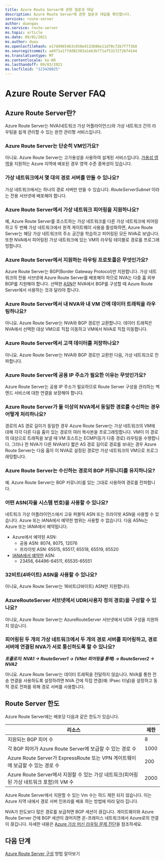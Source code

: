 ```yaml
---
title: Azure Route Server에 관한 질문과 대답
description: Azure Route Server에 관한 질문과 대답을 확인합니다.
services: route-server
author: duongau
ms.service: route-server
ms.topic: article
ms.date: 09/01/2021
ms.author: duau
ms.openlocfilehash: e17d49654b3c658ed133686e11d70c72b7f7f3b8
ms.sourcegitcommit: add71a1f7dd82303a1eb3b771af53172726f4144
ms.translationtype: MT
ms.contentlocale: ko-KR
ms.lasthandoff: 09/03/2021
ms.locfileid: "123426025"
---
```

# <a name="azure-route-server-faq"></a>Azure Route Server FAQ

## <a name="what-is-azure-route-server"></a>Azure Route Server란?

Azure Route Server는 NVA(네트워크 가상 어플라이언스)와 가상 네트워크 간의 라우팅을 쉽게 관리할 수 있는 완전 관리형 서비스입니다.

### <a name="is-azure-route-server-just-a-vm"></a>Azure Route Server는 단순히 VM인가요?

아니요. Azure Route Server는 고가용성을 사용하여 설계된 서비스입니다. [가용성 영역](../availability-zones/az-overview.md)을 지원하는 Azure 지역에 배포된 경우 영역 수준 중복성이 있습니다.

### <a name="how-many-route-servers-can-i-create-in-a-virtual-network"></a>가상 네트워크에서 몇 대의 경로 서버를 만들 수 있나요?

가상 네트워크에서는 하나의 경로 서버만 만들 수 있습니다. *RouteServerSubnet* 이라는 전용 서브넷에 배포해야 합니다.

### <a name="does-azure-route-server-support-virtual-network-peering"></a>Azure Route Server에서 가상 네트워크 피어링을 지원하나요?

예, Azure Route Server를 호스트하는 가상 네트워크를 다른 가상 네트워크에 피어링하고 두 번째 가상 네트워크에서 원격 게이트웨이 사용을 활성화하면, Azure Route Server는 해당 가상 네트워크의 주소 공간을 학습하고 피어링된 모든 NVA로 보냅니다. 또한 NVA에서 피어링된 가상 네트워크에 있는 VM의 라우팅 테이블로 경로를 프로그래밍합니다. 


### <a name="what-routing-protocols-does-azure-route-server-support"></a><a name = "protocol"></a>Azure Route Server에서 지원하는 라우팅 프로토콜은 무엇인가요?

Azure Route Server는 BGP(Border Gateway Protocol)만 지원합니다. 가상 네트워크의 전용 서브넷에 Azure Route Server를 배포해야 하므로 NVA는 다중 홉 외부 BGP를 지원해야 합니다. 선택한 [ASN](https://en.wikipedia.org/wiki/Autonomous_system_(Internet))은 NVA에서 BGP를 구성할 때 Azure Route Server에서 사용하는 것과 달라야 합니다.

### <a name="does-azure-route-server-route-data-traffic-between-my-nva-and-my-vms"></a>Azure Route Server에서 내 NVA와 내 VM 간에 데이터 트래픽을 라우팅하나요?

아니요. Azure Route Server는 NVA와 BGP 경로만 교환합니다. 데이터 트래픽은 NVA에서 선택한 대상 VM으로 직접 이동하고 VM에서 NVA로 직접 이동합니다.

### <a name="does-azure-route-server-store-customer-data"></a>Azure Route Server에서 고객 데이터를 저장하나요?
아니요. Azure Route Server는 NVA와 BGP 경로만 교환한 다음, 가상 네트워크로 전파합니다.

### <a name="why-does-azure-route-server-require-a-public-ip-address"></a>Azure Route Server에 공용 IP 주소가 필요한 이유는 무엇인가요?

Azure Route Server는 공용 IP 주소가 필요하므로 Route Server 구성을 관리하는 백엔드 서비스에 대한 연결을 보장해야 합니다. 

### <a name="if-azure-route-server-receives-the-same-route-from-more-than-one-nva-how-does-it-handle-them"></a>Azure Route Server가 둘 이상의 NVA에서 동일한 경로를 수신하는 경우 어떻게 처리하나요?

경로의 AS 경로 길이가 동일한 경우 Azure Route Server는 가상 네트워크의 VM에 대해 각각 다른 다음 홉이 있는 경로의 여러 복사본을 프로그래밍합니다. VM이 이 경로의 대상으로 트래픽을 보낼 때 VM 호스트는 ECMP(등가 다중 경로) 라우팅을 수행합니다. 그러나 한 NVA가 다른 NVA보다 짧은 AS 경로 길이로 경로를 보내는 경우 Azure Route Server는 다음 홉이 이 NVA로 설정된 경로만 가상 네트워크의 VM으로 프로그래밍합니다.

### <a name="does-azure-route-server-preserve-the-bgp-communities-of-the-route-it-receives"></a>Azure Route Server는 수신하는 경로의 BGP 커뮤니티를 유지하나요?

예. Azure Route Server는 BGP 커뮤니티를 있는 그대로 사용하여 경로를 전파합니다.

### <a name="what-autonomous-system-numbers-asns-can-i-use"></a>어떤 ASN(자율 시스템 번호)을 사용할 수 있나요?

네트워크 가상 어플라이언스에서 고유 퍼블릭 ASN 또는 프라이빗 ASN을 사용할 수 있습니다. Azure 또는 IANA에서 예약한 범위는 사용할 수 없습니다.
다음 ASNs는 Azure 또는 IANA에서 예약됩니다.

* Azure에서 예약된 ASN:
    * 공용 ASN: 8074, 8075, 12076
    * 프라이빗 ASN: 65515, 65517, 65518, 65519, 65520
* [IANA에서 예약한](http://www.iana.org/assignments/iana-as-numbers-special-registry/iana-as-numbers-special-registry.xhtml) ASN:
    * 23456, 64496-64511, 65535-65551

### <a name="can-i-use-32-bit-4-byte-asns"></a>32비트(4바이트) ASN을 사용할 수 있나요?

아니요, Azure Route Server는 16비트(2바이트) ASN만 지원합니다.

### <a name="can-i-configure-a-user-defined-route-udr-in-the-azurerouteserver-subnet"></a>AzureRouteServer 서브넷에서 UDR(사용자 정의 경로)을 구성할 수 있나요?

아니요, Azure Route Server는 AzureRouteServer 서브넷에서 UDR 구성을 지원하지 않습니다.

### <a name="can-i-peer-two-route-servers-in-two-peered-virtual-networks-and-enable-the-nvas-connected-to-the-route-servers-to-talk-to-each-other"></a>피어링된 두 개의 가상 네트워크에서 두 개의 경로 서버를 피어링하고, 경로 서버에 연결된 NVA가 서로 통신하도록 할 수 있나요? 

***토폴로지: NVA1 -> RouteServer1 -> (VNet 피어링을 통해) -> RouteServer2 -> NVA2***

아니요. Azure Route Server는 데이터 트래픽을 전달하지 않습니다. NVA를 통한 전송 연결을 사용하도록 설정하려면 NVA 간에 직접 연결(예: IPsec 터널)을 설정하고 동적 경로 전파를 위해 경로 서버를 사용합니다. 

## <a name="route-server-limits"></a><a name = "limitations"></a>Route Server 한도

Azure Route Server에는 배포당 다음과 같은 한도가 있습니다.

| 리소스 | 제한 |
|----------|-------|
| 지원되는 BGP 피어 수 | 8 |
| 각 BGP 피어가 Azure Route Server에 보급할 수 있는 경로 수 | 1000 |
| Azure Route Server가 ExpressRoute 또는 VPN 게이트웨이에 보급할 수 있는 경로 수 | 200 |
| Azure Route Server에서 지원할 수 있는 가상 네트워크(피어링된 가상 네트워크 포함)의 VM 수 | 2000 |

Azure Route Server에서 지원할 수 있는 Vm 수는 하드 제한 되지 않습니다. 이는 Azure 지역 내에서 경로 서버 인프라를 배포 하는 방법에 따라 달라 집니다.

NVA가 한도보다 많은 경로를 보급하면 BGP 세션이 끊깁니다. 게이트웨이와 Azure Route Server 간에 BGP 세션이 끊어지면 온-프레미스 네트워크에서 Azure로의 연결이 끊깁니다. 자세한 내용은 [Azure 가상 머신 라우팅 문제 진단](../virtual-network/diagnose-network-routing-problem.md)을 참조하세요.


## <a name="next-steps"></a>다음 단계

[Azure Route Server 구성](quickstart-configure-route-server-powershell.md) 방법 알아보기
